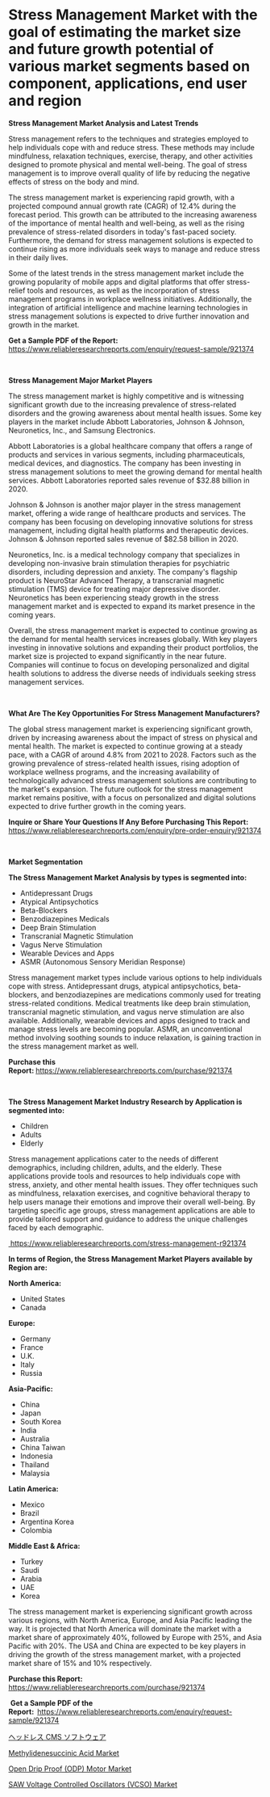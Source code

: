 <p><h1>Stress Management Market with the goal of estimating the market size and future growth potential of various market segments based on component, applications, end user and region</h1></p><p><strong>Stress Management Market Analysis and Latest Trends</strong></p>
<p><p>Stress management refers to the techniques and strategies employed to help individuals cope with and reduce stress. These methods may include mindfulness, relaxation techniques, exercise, therapy, and other activities designed to promote physical and mental well-being. The goal of stress management is to improve overall quality of life by reducing the negative effects of stress on the body and mind.</p><p>The stress management market is experiencing rapid growth, with a projected compound annual growth rate (CAGR) of 12.4% during the forecast period. This growth can be attributed to the increasing awareness of the importance of mental health and well-being, as well as the rising prevalence of stress-related disorders in today's fast-paced society. Furthermore, the demand for stress management solutions is expected to continue rising as more individuals seek ways to manage and reduce stress in their daily lives.</p><p>Some of the latest trends in the stress management market include the growing popularity of mobile apps and digital platforms that offer stress-relief tools and resources, as well as the incorporation of stress management programs in workplace wellness initiatives. Additionally, the integration of artificial intelligence and machine learning technologies in stress management solutions is expected to drive further innovation and growth in the market.</p></p>
<p><strong>Get a Sample PDF of the Report:&nbsp;</strong> <a href="https://www.reliableresearchreports.com/enquiry/request-sample/921374">https://www.reliableresearchreports.com/enquiry/request-sample/921374</a></p>
<p>&nbsp;</p>
<p><strong>Stress Management Major Market Players</strong></p>
<p><p>The stress management market is highly competitive and is witnessing significant growth due to the increasing prevalence of stress-related disorders and the growing awareness about mental health issues. Some key players in the market include Abbott Laboratories, Johnson & Johnson, Neuronetics, Inc., and Samsung Electronics.</p><p>Abbott Laboratories is a global healthcare company that offers a range of products and services in various segments, including pharmaceuticals, medical devices, and diagnostics. The company has been investing in stress management solutions to meet the growing demand for mental health services. Abbott Laboratories reported sales revenue of $32.88 billion in 2020.</p><p>Johnson & Johnson is another major player in the stress management market, offering a wide range of healthcare products and services. The company has been focusing on developing innovative solutions for stress management, including digital health platforms and therapeutic devices. Johnson & Johnson reported sales revenue of $82.58 billion in 2020.</p><p>Neuronetics, Inc. is a medical technology company that specializes in developing non-invasive brain stimulation therapies for psychiatric disorders, including depression and anxiety. The company's flagship product is NeuroStar Advanced Therapy, a transcranial magnetic stimulation (TMS) device for treating major depressive disorder. Neuronetics has been experiencing steady growth in the stress management market and is expected to expand its market presence in the coming years.</p><p>Overall, the stress management market is expected to continue growing as the demand for mental health services increases globally. With key players investing in innovative solutions and expanding their product portfolios, the market size is projected to expand significantly in the near future. Companies will continue to focus on developing personalized and digital health solutions to address the diverse needs of individuals seeking stress management services.</p></p>
<p>&nbsp;</p>
<p><strong>What Are The Key Opportunities For Stress Management Manufacturers?</strong></p>
<p><p>The global stress management market is experiencing significant growth, driven by increasing awareness about the impact of stress on physical and mental health. The market is expected to continue growing at a steady pace, with a CAGR of around 4.8% from 2021 to 2028. Factors such as the growing prevalence of stress-related health issues, rising adoption of workplace wellness programs, and the increasing availability of technologically advanced stress management solutions are contributing to the market's expansion. The future outlook for the stress management market remains positive, with a focus on personalized and digital solutions expected to drive further growth in the coming years.</p></p>
<p><strong>Inquire or Share Your Questions If Any Before Purchasing This Report:</strong> <a href="https://www.reliableresearchreports.com/enquiry/pre-order-enquiry/921374">https://www.reliableresearchreports.com/enquiry/pre-order-enquiry/921374</a></p>
<p>&nbsp;</p>
<p><strong>Market Segmentation</strong></p>
<p><strong>The Stress Management Market Analysis by types is segmented into:</strong></p>
<p><ul><li>Antidepressant Drugs</li><li>Atypical Antipsychotics</li><li>Beta-Blockers</li><li>Benzodiazepines Medicals</li><li>Deep Brain Stimulation</li><li>Transcranial Magnetic Stimulation</li><li>Vagus Nerve Stimulation</li><li>Wearable Devices and Apps</li><li>ASMR (Autonomous Sensory Meridian Response)</li></ul></p>
<p><p>Stress management market types include various options to help individuals cope with stress. Antidepressant drugs, atypical antipsychotics, beta-blockers, and benzodiazepines are medications commonly used for treating stress-related conditions. Medical treatments like deep brain stimulation, transcranial magnetic stimulation, and vagus nerve stimulation are also available. Additionally, wearable devices and apps designed to track and manage stress levels are becoming popular. ASMR, an unconventional method involving soothing sounds to induce relaxation, is gaining traction in the stress management market as well.</p></p>
<p><strong>Purchase this Report:&nbsp;</strong><a href="https://www.reliableresearchreports.com/purchase/921374">https://www.reliableresearchreports.com/purchase/921374</a></p>
<p>&nbsp;</p>
<p><strong>The Stress Management Market Industry Research by Application is segmented into:</strong></p>
<p><ul><li>Children</li><li>Adults</li><li>Elderly</li></ul></p>
<p><p>Stress management applications cater to the needs of different demographics, including children, adults, and the elderly. These applications provide tools and resources to help individuals cope with stress, anxiety, and other mental health issues. They offer techniques such as mindfulness, relaxation exercises, and cognitive behavioral therapy to help users manage their emotions and improve their overall well-being. By targeting specific age groups, stress management applications are able to provide tailored support and guidance to address the unique challenges faced by each demographic.</p></p>
<p><a href="https://www.reliableresearchreports.com/stress-management-r921374">&nbsp;https://www.reliableresearchreports.com/stress-management-r921374</a></p>
<p><strong>In terms of Region, the Stress Management Market Players available by Region are:</strong></p>
<p>
    <p> <strong> North America: </strong>
        <ul>
            <li>United States</li>
            <li>Canada</li>
        </ul>
        </p> 
    <p> <strong> Europe: </strong>
        <ul>
            <li>Germany</li>
            <li>France</li>
            <li>U.K.</li>
            <li>Italy</li>
            <li>Russia</li>
        </ul>
        </p> 
    <p> <strong> Asia-Pacific: </strong>
        <ul>
            <li>China</li>
            <li>Japan</li>
            <li>South Korea</li>
            <li>India</li>
            <li>Australia</li>
            <li>China Taiwan</li>
            <li>Indonesia</li>
            <li>Thailand</li>
            <li>Malaysia</li>
        </ul>
        </p> 
    <p> <strong> Latin America: </strong>
        <ul>
            <li>Mexico</li>
            <li>Brazil</li>
            <li>Argentina Korea</li>
            <li>Colombia</li>
        </ul>
        </p> 
    <p> <strong> Middle East & Africa: </strong>
        <ul>
            <li>Turkey</li>
            <li>Saudi</li>
            <li>Arabia</li>
            <li>UAE</li>
            <li>Korea</li>
        </ul>
    </p>
    </p>
<p><p>The stress management market is experiencing significant growth across various regions, with North America, Europe, and Asia Pacific leading the way. It is projected that North America will dominate the market with a market share of approximately 40%, followed by Europe with 25%, and Asia Pacific with 20%. The USA and China are expected to be key players in driving the growth of the stress management market, with a projected market share of 15% and 10% respectively.</p></p>
<p><strong>Purchase this Report: </strong><a href="https://www.reliableresearchreports.com/purchase/921374">https://www.reliableresearchreports.com/purchase/921374</a></p>
<p>&nbsp;<strong>Get a Sample PDF of the Report:&nbsp;&nbsp;</strong><a href="https://www.reliableresearchreports.com/enquiry/request-sample/921374">https://www.reliableresearchreports.com/enquiry/request-sample/921374</a></p>
<p><strong></strong></p>
<p><p><a href="https://github.com/RaeJenkins1952/Market-Research-Report-List-1/blob/main/814447846288.md">ヘッドレス CMS ソフトウェア</a></p><p><a href="https://issuu.com/reportprime-2/docs/methylidenesuccinic-acid-market-size-2030.pptx">Methylidenesuccinic Acid Market</a></p><p><a href="https://github.com/Sinjinluong3e0awx2m195k76/Market-Research-Report-List-2/blob/main/open-drip-proof-odp-motor-market.md">Open Drip Proof (ODP) Motor Market</a></p><p><a href="https://github.com/shotows/Market-Research-Report-List-2/blob/main/saw-voltage-controlled-oscillators-vcso-market.md">SAW Voltage Controlled Oscillators (VCSO) Market</a></p></p>